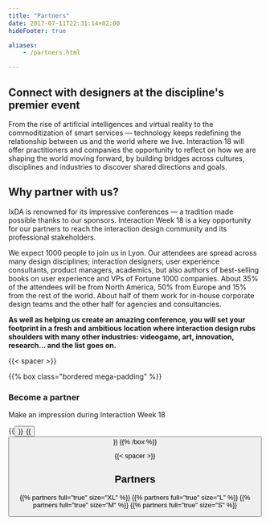 ```yaml
---
title: "Partners"
date: 2017-07-11T22:31:14+02:00
hideFooter: true

aliases:
    - /partners.html

---
```

## Connect with designers at the discipline's premier event
From the rise of artificial intelligences and virtual reality to the commoditization of smart services — technology keeps redefining the relationship between us and the world where we live. Interaction 18 will offer practitioners and companies the opportunity to reflect on how we are shaping the world moving forward, by building bridges across cultures, disciplines and industries to discover shared directions and goals.

## Why partner with us?

IxDA is renowned for its impressive conferences — a tradition made possible thanks to our sponsors. Interaction Week 18 is a key opportunity for our partners to reach the interaction design community and its professional stakeholders.

We expect 1000 people to join us in Lyon. Our attendees are spread across many design disciplines; interaction designers, user experience consultants, product managers, academics, but also authors of best-selling books on user experience and VPs of Fortune 1000 companies. About 35% of the attendees will be from North America, 50% from Europe and 15% from the rest of the world. About half of them work for in-house corporate design teams and the other half for agencies and consultancies.

**As well as helping us create an amazing conference, you will set your footprint in a fresh and ambitious location where interaction design rubs shoulders with many other industries: videogame, art, innovation, research... and the list goes on.**

{{< spacer >}}

{{% box class="bordered mega-padding"  %}}
### Become a partner
Make an impression during Interaction&nbsp;Week&nbsp;18

{{<button target="_blank" name="Download the kit (EN)" href="/pdf/Interaction-18_SponsorKit_EN.pdf" >}}&ensp;{{<button target="_blank" name="Télécharger le kit (FR)" href="/pdf/Interaction-18_SponsorKit_FR.pdf" class="button-secondary" >}}
{{% /box %}}

{{< spacer >}}

## Partners

  {{% partners full="true" size="XL" %}}
  {{% partners full="true" size="L" %}}
  {{% partners full="true" size="M" %}}
  {{% partners full="true" size="S" %}}
